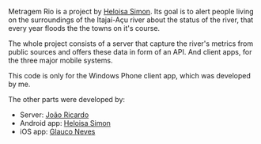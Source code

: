 Metragem Rio is a project by [Heloisa Simon](https://github.com/heloisasim). Its goal is to alert people living on the surroundings of the Itajaí-Açu river about the status of the river, that every year floods the the towns on it's course.

The whole project consists of a server that capture the river's metrics from public sources and offers these data in form of an API.
And client apps, for the three major mobile systems.

This code is only for the Windows Phone client app, which was developed by me.

The other parts were developed by:

- Server: [João Ricardo](https://github.com/joaoricardo000)
- Android app: [Heloisa Simon](https://github.com/heloisasim)
- iOS app: [Glauco Neves](https://github.com/glauconeves)

